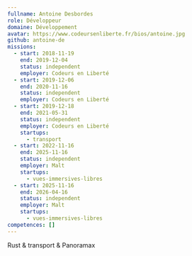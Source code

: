 ```yaml
---
fullname: Antoine Desbordes
role: Développeur
domaine: Développement
avatar: https://www.codeursenliberte.fr/bios/antoine.jpg
github: antoine-de
missions:
  - start: 2018-11-19
    end: 2019-12-04
    status: independent
    employer: Codeurs en Liberté
  - start: 2019-12-06
    end: 2020-11-16
    status: independent
    employer: Codeurs en Liberté
  - start: 2019-12-18
    end: 2021-05-31
    status: independent
    employer: Codeurs en Liberté
    startups:
      - transport
  - start: 2022-11-16
    end: 2025-11-16
    status: independent
    employer: Malt
    startups:
      - vues-immersives-libres
  - start: 2025-11-16
    end: 2026-04-16
    status: independent
    employer: Malt
    startups:
      - vues-immersives-libres
competences: []
---
```

Rust & transport & Panoramax